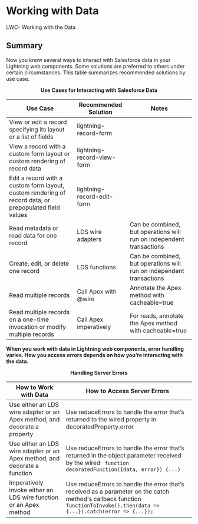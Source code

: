 # Working with Data
LWC- Working with the Data


## Summary
Now you know several ways to interact with Salesforce data in your Lightning web components. Some solutions are preferred to others under certain circumstances. This table summarizes recommended solutions by use case.

<p align="center">
  <b>Use Cases for Interacting with Salesforce Data
    
|   Use Case          |   Recommended Solution           | Notes  |
| ------------------- |--------------------------------  | -------|
| View or edit a record specifying its layout or a list of fields |     lightning-record-form     |  |
| View a record with a custom form layout or custom rendering of record data     |  lightning-record-view-form  |  |
| Edit a record with a custom form layout, custom rendering of record data, or prepopulated field values     |    lightning-record-edit-form      |    |
| Read metadata or read data for one record|  LDS wire adapters       |   Can be combined, but operations will run on independent transactions |
| Create, edit, or delete one record     |  LDS functions |   Can be combined, but operations will run on independent transactions |
| Read multiple records     |   Call Apex with @wire      |   Annotate the Apex method with cacheable=true |
| Read multiple records on a one-time invocation or modify multiple records |   Call Apex imperatively     |    For reads, annotate the Apex method with cacheable=true |
</p>

When you work with data in Lightning web components, error handling varies. How you access errors depends on how you’re interacting with the data.

<p align="center">
  <b>Handling Server Errors </b>
    
|   How to Work with Data         |  How to Access Server Errors     |
| --------------------------------|--------------------------------  |
|Use either an LDS wire adapter or an Apex method, and decorate a property  | Use reduceErrors to handle the error that’s returned to the wired property in decoratedProperty.error|
|Use either an LDS wire adapter or an Apex method, and decorate a function|Use reduceErrors to handle the error that’s returned in the object parameter received by the wired   ``` function decoratedFunction({data, error}) {...}```|
|Imperatively invoke either an LDS wire function or an Apex method| Use reduceErrors to handle the error that’s received as a parameter on the catch method's callback function  ``` functionToInvoke().then(data => {...}).catch(error => {...});```|

</p>
